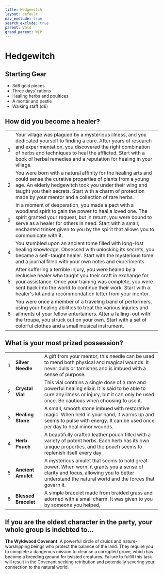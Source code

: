 ```yaml
---
title: Hedgewitch
layout: default
nav_exclude: true
search_exclude: true
parent: Vald
grand_parent: WIP
---
```


# Hedgewitch

## Starting Gear

- 3d6 gold pieces
- Three days' rations
- Healing herbs and poultices
- A mortar and pestle
- Walking staff (d6)

## How did you become a healer?

|      |                                                              |
| ---- | ------------------------------------------------------------ |
| 1    | Your village was plagued by a mysterious illness, and you dedicated yourself to finding a cure. After years of research and experimentation, you discovered the right combination of herbs and techniques to heal the afflicted. Start with a book of herbal remedies and a reputation for healing in your village. |
| 2    | You were born with a natural affinity for the healing arts and could sense the curative properties of plants from a young age. An elderly hedgewitch took you under their wing and taught you their secrets. Start with a charm of protection made by your mentor and a collection of rare herbs. |
| 3    | In a moment of desperation, you made a pact with a woodland spirit to gain the power to heal a loved one. The spirit granted your request, but in return, you were bound to serve as a healer for others in need. Start with a small, enchanted trinket given to you by the spirit that allows you to communicate with it. |
| 4    | You stumbled upon an ancient tome filled with long-lost healing knowledge. Obsessed with unlocking its secrets, you became a self-taught healer. Start with the mysterious tome and a journal filled with your own notes and experiments. |
| 5    | After suffering a terrible injury, you were healed by a reclusive healer who taught you their craft in exchange for your assistance. Once your training was complete, you were sent back into the world to continue their work. Start with a healer's kit and a recommendation letter from your mentor. |
| 6    | You were once a member of a traveling band of performers, using your healing abilities to treat the various injuries and ailments of your fellow entertainers. After a falling-out with the troupe, you struck out on your own. Start with a set of colorful clothes and a small musical instrument. |

## What is your most prized possession?

|      |                      |                                                              |
| ---- | -------------------- | ------------------------------------------------------------ |
| 1    | **Silver Needle**    | A gift from your mentor, this needle can be used to mend both physical and magical wounds. It never dulls or tarnishes and is imbued with a sense of purpose. |
| 2    | **Crystal Vial**     | This vial contains a single dose of a rare and powerful healing elixir. It is said to be able to cure any illness or injury, but it can only be used once. Be cautious when choosing to use it. |
| 3    | **Healing Stone**    | A small, smooth stone imbued with restorative magic. When held in your hand, it warms up and seems to pulse with energy. It can be used once per day to heal minor wounds. |
| 4    | **Herb Pouch**       | A beautifully crafted leather pouch filled with a variety of potent herbs. Each herb has its own unique properties, and the pouch seems to replenish itself every day. |
| 5    | **Ancient Amulet**   | A mysterious amulet that seems to hold great power. When worn, it grants you a sense of clarity and focus, allowing you to better understand the natural world and the forces that govern it. |
| 6    | **Blessed Bracelet** | A simple bracelet made from braided grass and adorned with a small charm. It was given to you by someone you helped, |


## If you are the oldest character in the party, your whole group is indebted to...

**The Wyldwood Covenant**: A powerful circle of druids and nature-worshipping beings who protect the balance of the land. They require you to complete a dangerous mission to cleanse a corrupted grove, which has become a breeding ground for twisted creatures. Failure to fulfill this task will result in the Covenant seeking retribution and potentially severing your connection to the natural world.
